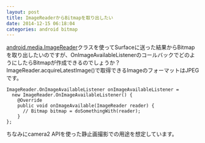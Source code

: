 ```yaml
---
layout: post
title: ImageReaderからBitmapを取り出したい
date: 2014-12-15 06:18:04
categories: android bitmap
---
```

<p><a href="https://developer.android.com/reference/android/media/ImageReader.html" rel="nofollow">android.media.ImageReader</a>クラスを使ってSurfaceに送った結果からBitmapを取り出したいのですが、OnImageAvailableListenerのコールバックでどのようにしたらBitmapが作成できるのでしょうか？<br>
ImageReader.acquireLatestImage()で取得できるImageのフォーマットはJPEGです。</p>

<pre><code>ImageReader.OnImageAvailableListener onImageAvailableListener =
  new ImageReader.OnImageAvailableListener() {
    @Override
    public void onImageAvailable(ImageReader reader) {
      // Bitmap bitmap = doSomethingWith(reader);
    }
};
</code></pre>

<p>ちなみにcamera2 APIを使った静止画撮影での用途を想定しています。</p>
